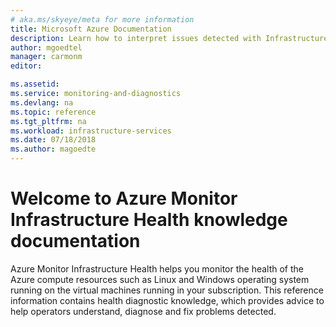 ```yaml
---
# aka.ms/skyeye/meta for more information
title: Microsoft Azure Documentation
description: Learn how to interpret issues detected with Infrastructure Health using the knowledge articles provided.  
author: mgoedtel
manager: carmonm
editor: 

ms.assetid: 
ms.service: monitoring-and-diagnostics
ms.devlang: na
ms.topic: reference
ms.tgt_pltfrm: na
ms.workload: infrastructure-services
ms.date: 07/18/2018
ms.author: magoedte
---
```


# Welcome to Azure Monitor Infrastructure Health knowledge documentation

Azure Monitor Infrastructure Health helps you monitor the health of the Azure compute resources such as Linux and Windows operating system running on the virtual machines running in your subscription.  This reference information contains health diagnostic knowledge, which provides advice to help operators understand, diagnose and fix problems detected. 
